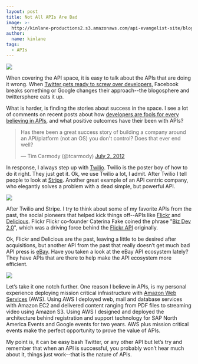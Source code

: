 ```yaml
---
layout: post
title: Not All APIs Are Bad
image: >-
  http://kinlane-productions2.s3.amazonaws.com/api-evangelist-site/blog/twitter-bird-blue-on-white.png
author:
  name: kinlane
tags:
  - APIs
---
```

[![](http://kinlane-productions2.s3.amazonaws.com/twitter/twitter-bird-blue-on-white.png)](http://www.twitter.com/ "Twitter")

When covering the API space, it is easy to talk about the APIs that are doing it wrong. When [Twitter gets ready to screw over developers](https://dev.twitter.com/blog/delivering-consistent-twitter-experience "Twitter gets ready to screw over developrs"), Facebook breaks something or Google changes their approach--the blogosphere and twittersphere eats it up.

What is harder, is finding the stories about success in the space. I see a lot of comments on recent posts about how [developers are fools for every believing in APIs](http://news.ycombinator.com/item?id=4177151 "developers are fools for believing in APIs"), and what positive outcomes have their been with APIs?

> Has there been a great success story of building a company around an API/platform (not an OS) you don't control? Does that ever end well?
> 
> — Tim Carmody (@tcarmody) [July 2, 2012](https://twitter.com/tcarmody/status/219594099987197953)

In response, I always step up with [Twilio](http://www.twilio.com/ "Twilio"). Twilio is the poster boy of how to do it right. They just get it. Ok, we use Twilio a lot, I admit. After Twilio I tell people to look at [Stripe](https://stripe.com/ "Stripe"). Another great example of an API centric company, who elegantly solves a problem with a dead simple, but powerful API.

[![](http://kinlane-productions2.s3.amazonaws.com/flickr.jpg)](http://www.flickr.com/ "Flickr")

After Twilio and Stripe. I try to think about some of my favorite APIs from the past, the social pioneers that helped kick things off--APIs like [Flickr](http://www.flickr.com/ "Flickr") and [Delicious](http://delicious.com/ "Delicious"). Flickr Flickr co-founder Caterina Fake coined the phrase "[Biz Dev 2.0](http://apievangelist.com/2010/10/07/biz-dev-2-0/ "Biz Dev 2.0")", which was a driving force behind the [Flickr API](http://www.flickr.com/services/api/ "Flickr API") originally.

Ok, Flickr and Delicious are the past, leaving a little to be desired after acquisitions, but another API from the past that really doesn’t get much bad API press is [eBay](http://developer.ebay.com/common/api/ "eBay"). Have you taken a look at the eBay API ecosystem lately? They have APIs that are there to help make the API ecosystem more efficient.

[![](http://kinlane-productions2.s3.amazonaws.com/AWS_LOGO_CMYK.jpg)](http://aws.amazon.com/ "Amazon Web Services")

Let’s take it one notch further. One reason I believe in APIs, is my personal experience deploying mission critical infrastructure with [Amazon Web Services](http://aws.amazon.com/ "Amazon Web Services") (AWS). Using AWS I deployed web, mail and database services with Amazon EC2 and delivered content ranging from PDF files to streaming video using Amazon S3. Using AWS I designed and deployed the architecture behind registration and support technology for SAP North America Events and Google events for two years. AWS plus mission critical events make the perfect opportunity to prove the value of APIs.

My point is, it can be easy bash Twitter, or any other API but let’s try and remember that when an API is successful, you probably won’t hear much about it, things just work--that is the nature of APIs.